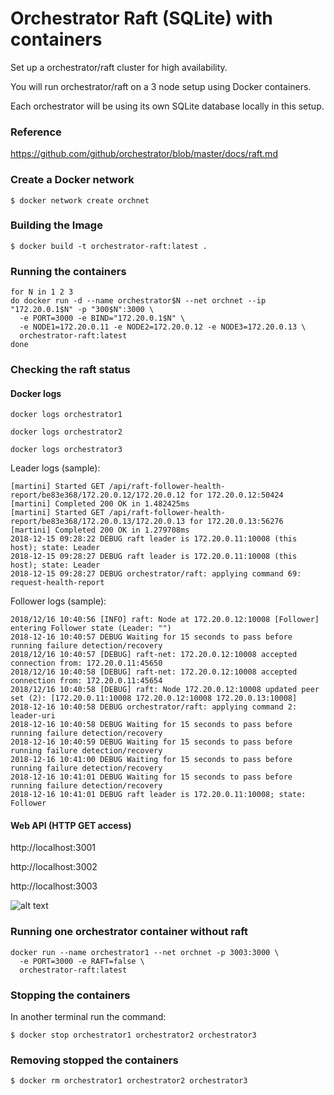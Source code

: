 # Orchestrator Raft (SQLite) with containers

Set up a orchestrator/raft cluster for high availability.

You will run orchestrator/raft on a 3 node setup using Docker containers.

Each orchestrator will be using its own SQLite database locally in this setup.

### Reference
https://github.com/github/orchestrator/blob/master/docs/raft.md

### Create a Docker network
```
$ docker network create orchnet
```

### Building the Image
```
$ docker build -t orchestrator-raft:latest .
```

### Running the containers
```
for N in 1 2 3
do docker run -d --name orchestrator$N --net orchnet --ip "172.20.0.1$N" -p "300$N":3000 \
  -e PORT=3000 -e BIND="172.20.0.1$N" \
  -e NODE1=172.20.0.11 -e NODE2=172.20.0.12 -e NODE3=172.20.0.13 \
  orchestrator-raft:latest
done
```
### Checking the raft status

#### Docker logs
```
docker logs orchestrator1
```
```
docker logs orchestrator2
```
```
docker logs orchestrator3
```

Leader logs (sample):
```console
[martini] Started GET /api/raft-follower-health-report/be83e368/172.20.0.12/172.20.0.12 for 172.20.0.12:50424
[martini] Completed 200 OK in 1.482425ms
[martini] Started GET /api/raft-follower-health-report/be83e368/172.20.0.13/172.20.0.13 for 172.20.0.13:56276
[martini] Completed 200 OK in 1.279708ms
2018-12-15 09:28:22 DEBUG raft leader is 172.20.0.11:10008 (this host); state: Leader
2018-12-15 09:28:27 DEBUG raft leader is 172.20.0.11:10008 (this host); state: Leader
2018-12-15 09:28:27 DEBUG orchestrator/raft: applying command 69: request-health-report
```

Follower logs (sample):
```console
2018/12/16 10:40:56 [INFO] raft: Node at 172.20.0.12:10008 [Follower] entering Follower state (Leader: "")
2018-12-16 10:40:57 DEBUG Waiting for 15 seconds to pass before running failure detection/recovery
2018/12/16 10:40:57 [DEBUG] raft-net: 172.20.0.12:10008 accepted connection from: 172.20.0.11:45650
2018/12/16 10:40:58 [DEBUG] raft-net: 172.20.0.12:10008 accepted connection from: 172.20.0.11:45654
2018/12/16 10:40:58 [DEBUG] raft: Node 172.20.0.12:10008 updated peer set (2): [172.20.0.11:10008 172.20.0.12:10008 172.20.0.13:10008]
2018-12-16 10:40:58 DEBUG orchestrator/raft: applying command 2: leader-uri
2018-12-16 10:40:58 DEBUG Waiting for 15 seconds to pass before running failure detection/recovery
2018-12-16 10:40:59 DEBUG Waiting for 15 seconds to pass before running failure detection/recovery
2018-12-16 10:41:00 DEBUG Waiting for 15 seconds to pass before running failure detection/recovery
2018-12-16 10:41:01 DEBUG Waiting for 15 seconds to pass before running failure detection/recovery
2018-12-16 10:41:01 DEBUG raft leader is 172.20.0.11:10008; state: Follower
```

#### Web API (HTTP GET access)
http://localhost:3001

http://localhost:3002

http://localhost:3003

![alt text](https://github.com/wagnerjfr/orchestrator-raft/blob/master/figure1.png)

### Running one orchestrator container without raft
```
docker run --name orchestrator1 --net orchnet -p 3003:3000 \
  -e PORT=3000 -e RAFT=false \
  orchestrator-raft:latest
```

### Stopping the containers
In another terminal run the command:
```
$ docker stop orchestrator1 orchestrator2 orchestrator3
```

### Removing stopped the containers
```
$ docker rm orchestrator1 orchestrator2 orchestrator3
```

